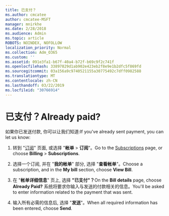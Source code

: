```yaml
---
title: 已支付？
ms.author: cmcatee
author: cmcatee-MSFT
manager: mnirkhe
ms.date: 2/28/2018
ms.audience: Admin
ms.topic: article
ROBOTS: NOINDEX, NOFOLLOW
localization_priority: Normal
ms.collection: Adm_O365
ms.custom: ''
ms.assetid: 091e3fa1-b67f-40a4-b72f-b69c9f2c741f
ms.openlocfilehash: 33897829d1ab902e423eb2f8e9e1b2dfc5f869fd
ms.sourcegitcommit: 03a156a9c9740521155a30775492c7dff0982588
ms.translationtype: MT
ms.contentlocale: zh-CN
ms.lasthandoff: 03/22/2019
ms.locfileid: "30766914"
---
```

# <a name="already-paid"></a><span data-ttu-id="5adba-102">已支付？</span><span class="sxs-lookup"><span data-stu-id="5adba-102">Already paid?</span></span>

<span data-ttu-id="5adba-103">如果你已发送付款, 你可以让我们知道:</span><span class="sxs-lookup"><span data-stu-id="5adba-103">If you've already sent payment, you can let us know:</span></span>
  
1. <span data-ttu-id="5adba-104">转到 "[订阅](https://go.microsoft.com/fwlink/p/?linkid=842054)" 页面, 或选择 "**帐单** \> **订阅**"。</span><span class="sxs-lookup"><span data-stu-id="5adba-104">Go to the [Subscriptions](https://go.microsoft.com/fwlink/p/?linkid=842054) page, or choose **Billing** \> **Subscriptions**.</span></span>
    
2. <span data-ttu-id="5adba-105">选择一个订阅, 并在 "**我的帐单**" 部分, 选择 "**查看帐单**"。</span><span class="sxs-lookup"><span data-stu-id="5adba-105">Choose a subscription, and in the **My bill** section, choose **View Bill**.</span></span>
    
3. <span data-ttu-id="5adba-106">在 "**帐单详细信息**" 页上, 选择 **"已支付"？**</span><span class="sxs-lookup"><span data-stu-id="5adba-106">On the **Bill details** page, choose **Already Paid?**</span></span> <span data-ttu-id="5adba-107">系统将要求你输入与发送的付款相关的信息。</span><span class="sxs-lookup"><span data-stu-id="5adba-107">You'll be asked to enter information related to the payment that was sent.</span></span> 
    
4. <span data-ttu-id="5adba-108">输入所有必需的信息后, 选择 "**发送**"。</span><span class="sxs-lookup"><span data-stu-id="5adba-108">When all required information has been entered, choose **Send**.</span></span>
    

